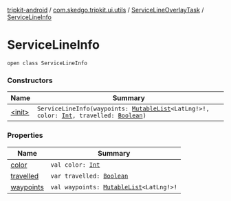 [tripkit-android](../../../index.md) / [com.skedgo.tripkit.ui.utils](../../index.md) / [ServiceLineOverlayTask](../index.md) / [ServiceLineInfo](./index.md)

# ServiceLineInfo

`open class ServiceLineInfo`

### Constructors

| Name | Summary |
|---|---|
| [&lt;init&gt;](-init-.md) | `ServiceLineInfo(waypoints: `[`MutableList`](https://kotlinlang.org/api/latest/jvm/stdlib/kotlin.collections/-mutable-list/index.html)`<LatLng!>!, color: `[`Int`](https://kotlinlang.org/api/latest/jvm/stdlib/kotlin/-int/index.html)`, travelled: `[`Boolean`](https://kotlinlang.org/api/latest/jvm/stdlib/kotlin/-boolean/index.html)`)` |

### Properties

| Name | Summary |
|---|---|
| [color](color.md) | `val color: `[`Int`](https://kotlinlang.org/api/latest/jvm/stdlib/kotlin/-int/index.html) |
| [travelled](travelled.md) | `var travelled: `[`Boolean`](https://kotlinlang.org/api/latest/jvm/stdlib/kotlin/-boolean/index.html) |
| [waypoints](waypoints.md) | `val waypoints: `[`MutableList`](https://kotlinlang.org/api/latest/jvm/stdlib/kotlin.collections/-mutable-list/index.html)`<LatLng!>!` |
